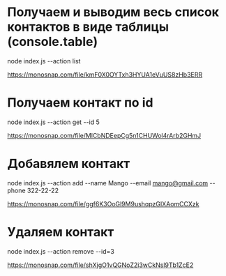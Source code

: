 # Получаем и выводим весь список контактов в виде таблицы (console.table)
node index.js --action list

https://monosnap.com/file/kmF0X0OYTxh3HYUA1eVuUS8zHb3ERR

# Получаем контакт по id
node index.js --action get --id 5

https://monosnap.com/file/MlCbNDEepCg5n1CHUWol4rArb2GHmJ

# Добавялем контакт
node index.js --action add --name Mango --email mango@gmail.com --phone 322-22-22

https://monosnap.com/file/ggf6K3OoGl9M9ushqpzGIXAomCCXzk

# Удаляем контакт
node index.js --action remove --id=3

https://monosnap.com/file/shXjgO1vQGNoZ2i3wCkNsl9Tb1ZcE2
